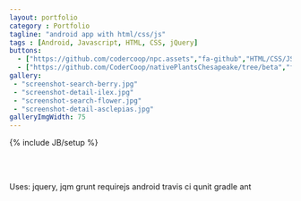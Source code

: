 ```yaml
---
layout: portfolio
category : Portfolio
tagline: "android app with html/css/js"
tags : [Android, Javascript, HTML, CSS, jQuery]
buttons:
  - ["https://github.com/codercoop/npc.assets","fa-github","HTML/CSS/JS"]
  - ["https://github.com/CoderCoop/nativePlantsChesapeake/tree/beta","fa-github","Android"]
gallery: 
 - "screenshot-search-berry.jpg"
 - "screenshot-detail-ilex.jpg"
 - "screenshot-search-flower.jpg"
 - "screenshot-detail-asclepias.jpg"
galleryImgWidth: 75
---
```

{% include JB/setup %}

<br />




<br />

Uses: 
jquery, jqm
grunt
requirejs
android
travis ci
qunit
gradle
ant



<!--more-->





